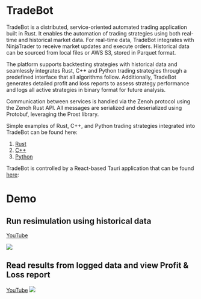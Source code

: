 # TradeBot
TradeBot is a distributed, service-oriented automated trading application built in Rust. It enables the automation of trading strategies using both real-time and historical market data. For real-time data, TradeBot integrates with NinjaTrader to receive market updates and execute orders. Historical data can be sourced from local files or AWS S3, stored in Parquet format.

The platform supports backtesting strategies with historical data and seamlessly integrates Rust, C++ and Python trading strategies through a predefined interface that all algorithms follow. Additionally, TradeBot generates detailed profit and loss reports to assess strategy performance and logs all active strategies in binary format for future analysis.

Communication between services is handled via the Zenoh protocol using the Zenoh Rust API. All messages are serialized and deserialized using Protobuf, leveraging the Prost library.

Simple examples of Rust, C++, and Python trading strategies integrated into TradeBot can be found here:
1. [Rust](https://github.com/sayedrasheed/tradebot-rs/tree/master/algo-service/src/rust_algo)
2. [C++](https://github.com/sayedrasheed/cpp-algo-example)
3. [Python](https://github.com/sayedrasheed/py-algo-example)

TradeBot is controlled by a React-based Tauri application that can be found [here](https://github.com/sayedrasheed/tradebot-app):

# Demo
## Run resimulation using historical data
[YouTube](https://www.youtube.com/shorts/CoOf7fnGejE)

<img src='./videos/resim_demo.gif'>

## Read results from logged data and view Profit & Loss report
[YouTube](https://www.youtube.com/shorts/FK9qkTfclcQ)
<img src='./videos/read_from_log_demo.gif'>
